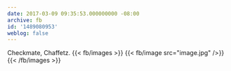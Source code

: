```yaml
---
date: 2017-03-09 09:35:53.000000000 -08:00
archive: fb
id: '1489080953'
weblog: false
---
```


Checkmate, Chaffetz.
{{< fb/images >}}
{{< fb/image src="image.jpg" />}}
{{< /fb/images >}}

